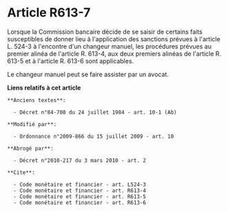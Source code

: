 # Article R613-7

Lorsque la Commission bancaire décide de se saisir de certains faits susceptibles de donner lieu à l'application des
sanctions prévues à l'article L. 524-3 à l'encontre d'un changeur manuel, les procédures prévues au premier alinéa de
l'article R. 613-4, aux deux premiers alinéas de l'article R. 613-5 et à l'article R. 613-6 sont applicables. 

Le changeur manuel peut se faire assister par un avocat.

**Liens relatifs à cet article**

	**Anciens textes**:

	  - Décret n°84-708 du 24 juillet 1984 - art. 10-1 (Ab)

	**Modifié par**:

	  - Ordonnance n°2009-866 du 15 juillet 2009 - art. 10

	**Abrogé par**:

	  - Décret n°2010-217 du 3 mars 2010 - art. 2

	**Cite**:

	  - Code monétaire et financier - art. L524-3
	  - Code monétaire et financier - art. R613-4
	  - Code monétaire et financier - art. R613-5
	  - Code monétaire et financier - art. R613-6
